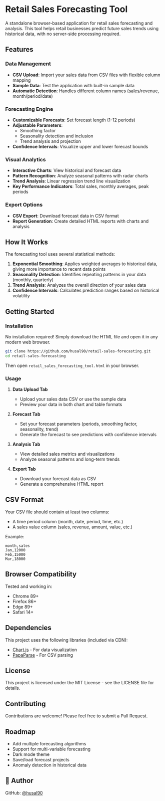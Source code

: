 # Retail Sales Forecasting Tool

A standalone browser-based application for retail sales forecasting and analysis. This tool helps retail businesses predict future sales trends using historical data, with no server-side processing required.

## Features

### Data Management
- **CSV Upload**: Import your sales data from CSV files with flexible column mapping
- **Sample Data**: Test the application with built-in sample data
- **Automatic Detection**: Handles different column names (sales/revenue, month/period/date)

### Forecasting Engine
- **Customizable Forecasts**: Set forecast length (1-12 periods)
- **Adjustable Parameters**: 
  - Smoothing factor
  - Seasonality detection and inclusion
  - Trend analysis and projection
- **Confidence Intervals**: Visualize upper and lower forecast bounds

### Visual Analytics
- **Interactive Charts**: View historical and forecast data
- **Pattern Recognition**: Analyze seasonal patterns with radar charts
- **Trend Analysis**: Linear regression trend line visualization
- **Key Performance Indicators**: Total sales, monthly averages, peak periods

### Export Options
- **CSV Export**: Download forecast data in CSV format
- **Report Generation**: Create detailed HTML reports with charts and analysis

## How It Works

The forecasting tool uses several statistical methods:

1. **Exponential Smoothing**: Applies weighted averages to historical data, giving more importance to recent data points
2. **Seasonality Detection**: Identifies repeating patterns in your data (monthly, quarterly)
3. **Trend Analysis**: Analyzes the overall direction of your sales data
4. **Confidence Intervals**: Calculates prediction ranges based on historical volatility

## Getting Started

### Installation

No installation required! Simply download the HTML file and open it in any modern web browser.

```bash
git clone https://github.com/husal90/retail-sales-forecasting.git
cd retail-sales-forecasting
```

Then open `retail_sales_forecasting_tool.html` in your browser.

### Usage

1. **Data Upload Tab**
   - Upload your sales data CSV or use the sample data
   - Preview your data in both chart and table formats

2. **Forecast Tab**
   - Set your forecast parameters (periods, smoothing factor, seasonality, trend)
   - Generate the forecast to see predictions with confidence intervals

3. **Analysis Tab**
   - View detailed sales metrics and visualizations
   - Analyze seasonal patterns and long-term trends

4. **Export Tab**
   - Download your forecast data as CSV
   - Generate a comprehensive HTML report

## CSV Format

Your CSV file should contain at least two columns:
- A time period column (month, date, period, time, etc.)
- A sales value column (sales, revenue, amount, value, etc.)

Example:
```
month,sales
Jan,12000
Feb,15000
Mar,18000
```

## Browser Compatibility

Tested and working in:
- Chrome 89+
- Firefox 86+
- Edge 89+
- Safari 14+

## Dependencies

This project uses the following libraries (included via CDN):
- [Chart.js](https://www.chartjs.org/) - For data visualization
- [PapaParse](https://www.papaparse.com/) - For CSV parsing

## License

This project is licensed under the MIT License - see the LICENSE file for details.

## Contributing

Contributions are welcome! Please feel free to submit a Pull Request.

## Roadmap

- Add multiple forecasting algorithms
- Support for multi-variable forecasting
- Dark mode theme
- Save/load forecast projects
- Anomaly detection in historical data

## 👤 Author

GitHub: [@husal90](https://github.com/husal90)
